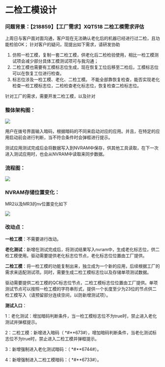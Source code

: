 # 二检工模设计

### 问题背景：【218859】【工厂需求】XQT518 二检工模需求评估

上周日与客户面对面沟通，客户现在无法确认老化后的机器已经进行过二检，且功能检验OK；
针对客户的疑问，现提出如下需求，请研发协助

1. 仿照一检工模，复制一套二检工模，供老化后二检检验使用，相比一检工模测试项会减少部分具体工模测试项可与我沟通；
2. 二检工模也需要有工模标志位生成，现在恢复工位后移至二检后，工模标志位可以在恢复工位进行检查。
3. 标志位涉及一检工模、老化、二检工模。 不能全部靠恢复检查，能否实现老化检查一检工模标志位，二检检查老化标志位，恢复检查二检标志位。



针对工厂的需求，需要开发二检工模，以及针对

### 整体架构图：

![](/home/liziluo/LUZaLID/TyporaPicture/二检工模/1.png)



用户在拨号界面输入暗码，根据暗码的不同来启动对应的应用。并且，在特定的应用启动前会进行判断，当不符合条件时会弹框进行提示。

测试应用测试完成后会将数据写入到NVRAM中保存，供其他工具读取，在下一次进入测试应用时，也会从NVRAM中读取来同步数据。 

### 流程图：

![](/home/liziluo/LUZaLID/TyporaPicture/二检工模/2.png)

### NVRAM存储位置变化：

MR2以及MR3的nv位置变化如下

![](/home/liziluo/LUZaLID/TyporaPicture/二检工模/3.png)

### 改动点：

**一检工模**：不需要进行改动。

**老化测试**：新增在测试完成后，将测试结果写入nvram中，生成老化标志位，供二检工模使用。驱动需要提供老化标志位节点，老化标志位位置由工厂提供。

**二检工模**：将一检工模的功能复制出来，独立成为一个新的应用，后续根据工厂的需求来适配测试项。同时，需要生成二检工模标志位以及存储单项测试数据。

驱动需要提供二检工模的QC标志位节点，二检工模标志位位置由工厂提供。单项测试节点可以按照一检工模的字符串形式，提供一个长度至少为23位的节点供二检工模写入（请预留部分连续空间，以防新增测试项）。

**测试入口**：

1：老化测试：增加暗码判断条件，当一检工模标志位不为true时，禁止进入老化测试并弹框提示。

2：二检工模：新增进入暗码（ *#**673#），增加暗码判断条件，当老化测试标志位不为true时，禁止进入二检工模并弹框提示。

3：新增强制进入老化测试暗码：（ *#**6744#）。

4：新增强制进入二检工模暗码：（ *#**6733#）。

